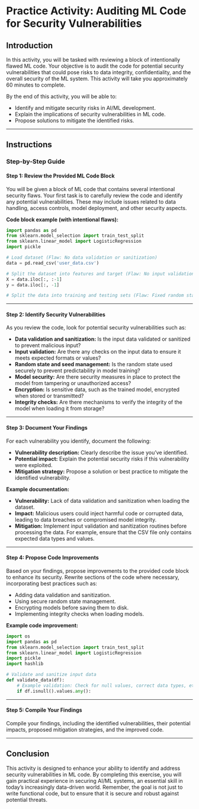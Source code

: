 # Practice Activity: Auditing ML Code for Security Vulnerabilities

## Introduction

In this activity, you will be tasked with reviewing a block of intentionally flawed ML code. Your objective is to audit the code for potential security vulnerabilities that could pose risks to data integrity, confidentiality, and the overall security of the ML system. This activity will take you approximately 60 minutes to complete.

By the end of this activity, you will be able to: 

- Identify and mitigate security risks in AI/ML development.
- Explain the implications of security vulnerabilities in ML code.
- Propose solutions to mitigate the identified risks.

---

## Instructions

### Step-by-Step Guide

#### Step 1: Review the Provided ML Code Block

You will be given a block of ML code that contains several intentional security flaws. Your first task is to carefully review the code and identify any potential vulnerabilities. These may include issues related to data handling, access controls, model deployment, and other security aspects.

**Code block example (with intentional flaws):**

```python
import pandas as pd
from sklearn.model_selection import train_test_split
from sklearn.linear_model import LogisticRegression
import pickle

# Load dataset (Flaw: No data validation or sanitization)
data = pd.read_csv('user_data.csv')

# Split the dataset into features and target (Flaw: No input validation)
X = data.iloc[:, :-1]
y = data.iloc[:, -1]

# Split the data into training and testing sets (Flaw: Fixed random state)
```

---

#### Step 2: Identify Security Vulnerabilities

As you review the code, look for potential security vulnerabilities such as:

- **Data validation and sanitization:** Is the input data validated or sanitized to prevent malicious input?
- **Input validation:** Are there any checks on the input data to ensure it meets expected formats or values?
- **Random state and seed management:** Is the random state used securely to prevent predictability in model training?
- **Model security:** Are there security measures in place to protect the model from tampering or unauthorized access?
- **Encryption:** Is sensitive data, such as the trained model, encrypted when stored or transmitted?
- **Integrity checks:** Are there mechanisms to verify the integrity of the model when loading it from storage?

---

#### Step 3: Document Your Findings

For each vulnerability you identify, document the following:

- **Vulnerability description:** Clearly describe the issue you’ve identified.
- **Potential impact:** Explain the potential security risks if this vulnerability were exploited.
- **Mitigation strategy:** Propose a solution or best practice to mitigate the identified vulnerability.

**Example documentation:**

- **Vulnerability:** Lack of data validation and sanitization when loading the dataset.
- **Impact:** Malicious users could inject harmful code or corrupted data, leading to data breaches or compromised model integrity.
- **Mitigation:** Implement input validation and sanitization routines before processing the data. For example, ensure that the CSV file only contains expected data types and values.

---

#### Step 4: Propose Code Improvements

Based on your findings, propose improvements to the provided code block to enhance its security. Rewrite sections of the code where necessary, incorporating best practices such as:

- Adding data validation and sanitization.
- Using secure random state management.
- Encrypting models before saving them to disk.
- Implementing integrity checks when loading models.

**Example code improvement:**

```python
import os
import pandas as pd
from sklearn.model_selection import train_test_split
from sklearn.linear_model import LogisticRegression
import pickle
import hashlib

# Validate and sanitize input data
def validate_data(df):
    # Example validation: Check for null values, correct data types, etc.
    if df.isnull().values.any():
```

---

#### Step 5: Compile Your Findings

Compile your findings, including the identified vulnerabilities, their potential impacts, proposed mitigation strategies, and the improved code. 

---

## Conclusion

This activity is designed to enhance your ability to identify and address security vulnerabilities in ML code. By completing this exercise, you will gain practical experience in securing AI/ML systems, an essential skill in today’s increasingly data-driven world. Remember, the goal is not just to write functional code, but to ensure that it is secure and robust against potential threats.

